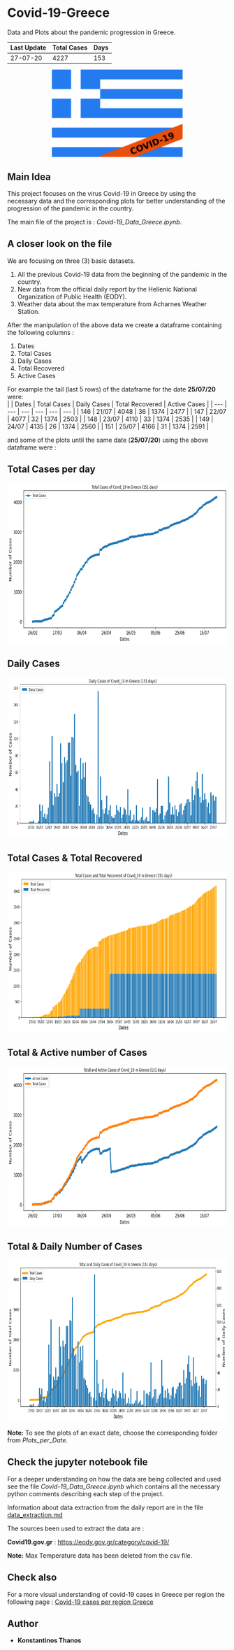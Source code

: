 # Covid-19-Greece
Data and Plots about the pandemic progression in Greece. 

| Last Update | Total Cases | Days |
|     ---     |     ---     |  --- |
|  27-07-20   |     4227    |  153 |

<p align="center">
  <img width="300" height="200" src="imgs/flag.png">
</p>

## Main Idea
This project focuses on the virus Covid-19 in Greece by using the necessary data and the corresponding plots for better understanding of the progression of the pandemic in the country.

The main file of the project is : *Covid-19_Data_Greece.ipynb*.  

## A closer look on the file

We are focusing on three (3) basic datasets.

1. All the previous Covid-19 data from the beginning of the pandemic in the country.
2. New data from the official daily report by the Hellenic National Organization of Public Health (EODY).
3. Weather data about the max temperature from Acharnes Weather Station.

After the manipulation of the above data we create a dataframe containing the following columns :

1. Dates
2. Total Cases
3. Daily Cases
4. Total Recovered
5. Active Cases

For example the tail (last 5 rows) of the dataframe for the date **25/07/20** were:  
|       |     Dates   |	Total Cases |	Daily Cases | Total Recovered | Active Cases | 
|  ---  |      ---    |     ---     |     ---    |       ---        |      ---     |
|  146  |    21/07    |    4048     |     36     |       1374       |      2477    |
|  147  |    22/07    |    4077     |     32     |       1374       |      2503    |
|  148  |    23/07    |    4110     |     33     |       1374       |      2535    |
|  149  |    24/07    |    4135     |     26     |       1374       |      2560    |
|  151  |    25/07    |    4166     |     31     |       1374       |      2591    |


and some of the plots until the same date (**25/07/20**) using the above dataframe were :

## Total Cases per day
<p align="center">
  <img width="750" height="370" src="Plots_per_Date/Plots_for_25-07-2020/TotalCases_25-07-2020.png">
</p>

## Daily Cases
<p align="center">
  <img width="750" height="370" src="Plots_per_Date/Plots_for_25-07-2020/DailyCasesBars_25-07-2020.png">
</p>

## Total Cases & Total Recovered
<p align="center">
  <img width="750" height="370" src="Plots_per_Date/Plots_for_25-07-2020/TotalCases_Recovered_25-07-2020.png">
</p>

## Total & Active number of Cases
<p align="center">
  <img width="750" height="370" src="Plots_per_Date/Plots_for_25-07-2020/Total_ActiveCases_25-07-2020.png">
</p>

## Total & Daily Number of Cases
<p align="center">
  <img width="750" height="370" src="Plots_per_Date/Plots_for_25-07-2020/TotalDaily_25-07-2020.png">
</p>

**Note:** To see the plots of an exact date, choose the corresponding folder from *Plots_per_Date*.

## Check the jupyter notebook file
For a deeper understanding on how the data are being collected and used see the file *Covid-19_Data_Greece.ipynb* which contains all the necessary python comments describing each step of the project. 

Information about data extraction from the daily report are in the file [data_extraction.md](https://github.com/kostasthanos/Covid-19-Greece/blob/master/data_extraction.md)

The sources been used to extract the data are : 

**Covid19.gov.gr** : https://eody.gov.gr/category/covid-19/

**Note:** Max Temperature data has been deleted from the csv file.

## Check also 
For a more visual understanding of covid-19 cases in Greece per region the following page : 
[Covid-19 cases per region Greece](https://kostasthanos.github.io/svg_map_cases/regions_index.html)

## Author
* **Konstantinos Thanos**
